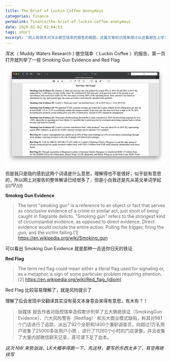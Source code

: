```yaml
---
title: The Brief of Luckin Coffee Anonymous
categories: finance
permalink: finance/the-brief-of-luckin-coffee-anonymous
date: 2020-02-02 02:04:53
tags: short
excerpt: '网上有很多对浑水做空瑞幸的报告的截图，这篇文章知识简单探讨从这篇报告上学习到的有趣的英文俚语'
---
```


浑水（ Muddy Waters Research )  做空瑞幸（ Luckin Coffee ）的报告，第一页打开就列举了一些 Smoking Gun Evidence and Red Flag 

![image-20200202020947536](the-brief-of-luckin-coffee-anonymous/image-20200202020947536.png)

但是我只是隐约感到这两个词语是什么意思，理解得也不是很好，似乎挺有意思的，所以网上对报告的整体解读已经很多了，但是小白我还是先从英文单词学起 (///▽///) 



**Smokng Gun Evidence**

>The term "smoking gun" is a reference to an object or fact that serves as conclusive evidence of a crime or similar act, just short of being caught in flagrante delicto. "Smoking gun" refers to the strongest kind of circumstantial evidence, as opposed to direct evidence. Direct evidence would include the entire action: Pulling the trigger, firing the gun, and the victim falling.[1]
>https://en.wikipedia.org/wiki/Smoking_gun

可以看出 Smoking Gun Evidence 就是那种一击送你归天的铁证



**Red Flag**

>The term red flag could mean either a literal flag used for signaling or, as a metaphor, a sign of some particular problem requiring attention.[2]
>https://en.wikipedia.org/wiki/Red_flag_(idiom)

Red Flag 比较容易理解了，就是风险提示了



理解了后会发现中文翻译其实没有英文本身意会来得有意思，有木有？！



> 钛媒体 报告作者对指控瑞幸造假欺诈列举了五大确凿铁证（SmokingGun Evidence）、六大风险警告（Redflag） 和五大商业模式缺陷，称其对981个门店进行了追踪，派出了92个全职和1400个兼职调查员，向超过1万名用户收集了25000多张用户小票 ，进行了11260个小时的门店录像，并且收集了大量内部微信聊天记录，真可谓下足了血本。
>
> 

_这次 NW 来势汹汹，LK大概率得跪一下，先这样，要写的东西太多了，有空再继续写_

